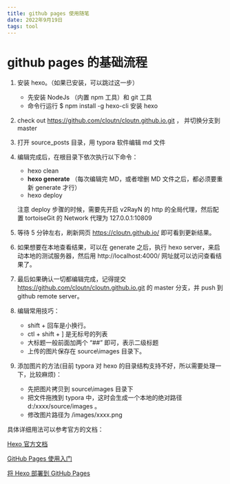 ```yaml
---
title: github pages 使用随笔
date: 2022年9月19日
tags: tool
---
```


# github pages 的基础流程

1. 安装 hexo。（如果已安装，可以跳过这一步）
   - 先安装 NodeJs （内置 npm 工具）和 git 工具
   - 命令行运行 $ npm install -g hexo-cli 安装 hexo

2. check out https://github.com/cloutn/cloutn.github.io.git ， 并切换分支到 master

3. 打开 source\_posts 目录，用 typora 软件编辑 md 文件

   <!-- more -->

4. 编辑完成后，在根目录下依次执行以下命令：

   - hexo clean
   - **hexo generate** （每次编辑完 MD，或者增删 MD 文件之后，都必须要重新 generate 才行）
   - hexo deploy

   注意 deploy 步骤的时候，需要先开启 v2RayN 的 http 的全局代理，然后配置 tortoiseGit 的 Network 代理为 127.0.0.1:10809

5. 等待 5 分钟左右，刷新网页 https://cloutn.github.io/ 即可看到更新结果。

6. 如果想要在本地查看结果，可以在 generate 之后，执行 hexo server，来启动本地的测试服务器，然后用 http://localhost:4000/ 网址就可以访问查看结果了。

7. 最后如果确认一切都编辑完成，记得提交  https://github.com/cloutn/cloutn.github.io.git 的 master 分支，并 push 到 github remote server。

8. 编辑常用技巧：

   - shift + 回车是小换行。
   - ctl + shift + ] 是无标号的列表
   - 大标题一般前面加两个 “##” 即可，表示二级标题
   - 上传的图片保存在  source\images 目录下。

9. 添加图片的方法(目前 typora 对 hexo 的目录结构支持不好，所以需要处理一下，比较麻烦)：

   - 先把图片拷贝到 source\images 目录下
   - 把文件拖拽到 typora 中，这时会生成一个本地的绝对路径 d:/xxxx/source/images 。
   - 修改图片路径为  /images/xxxx.png



具体详细用法可以参考官方的文档：

[Hexo 官方文档](https://hexo.io/zh-cn/docs/)

[GitHub Pages 使用入门](https://docs.github.com/cn/pages/getting-started-with-github-pages)

[将 Hexo 部署到 GitHub Pages](https://hexo.io/zh-cn/docs/github-pages.html)



